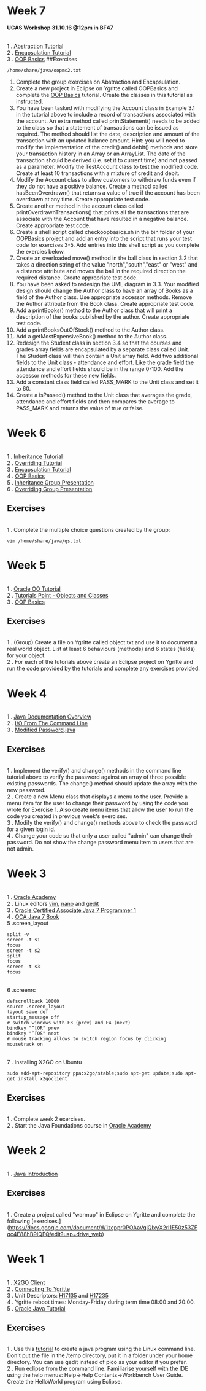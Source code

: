 
# Week 7

**UCAS Workshop 31.10.16 @12pm in BF47**

<br>1 . [Abstraction Tutorial](https://www.tutorialspoint.com/java/java_abstraction.htm)
<br>2 . [Encapsulation Tutorial](https://www.tutorialspoint.com/java/java_encapsulation.htm)
<br>3 . [OOP Basics](https://www3.ntu.edu.sg/home/ehchua/programming/java/J3a_OOPBasics.html)
##Exercises
```
/home/share/java/oopmc2.txt
```
1. Complete the group exercises on Abstraction and Encapsulation.
2. Create a new project in Eclipse on Ygritte called OOPBasics and complete the [OOP Basics](https://www3.ntu.edu.sg/home/ehchua/programming/java/J3a_OOPBasics.html) tutorial. Create the classes in this tutorial as instructed.
3. You have been tasked with modifying the Account class in Example 3.1 in the tutorial above to include a record of transactions associated with the account. An extra method called printStatement() needs to be added to the class so that a statement of transactions can be issued as required. The method should list the date, description and amount of the transaction with an updated balance amount. Hint: you will need to modify the implementation of the credit() and debit() methods and store your transaction history in an Array or an ArrayList. The date of the transaction should be derived (i.e. set it to current time) and not passed as a parameter. Modify the TestAccount class to test the modified code. Create at least 10 transactions with a mixture of credit and debit.
4. Modify the Account class to allow customers to withdraw funds even if they do not have a positive balance. Create a method called hasBeenOverdrawn() that returns a value of true if the account has been overdrawn at any time. Create appropriate test code. 
5. Create another method in the account class called printOverdrawnTransactions() that prints all the transactions that are associate with the Account that have resulted in a negative balance. Create appropriate test code.
6. Create a shell script called checkoopbasics.sh in the bin folder of your OOPBasics project and add an entry into the script that runs your test code for exercises 3-5. Add entries into this shell script as you complete the exercies below. 
7. Create an overloaded move() method in the ball class in section 3.2 that takes a direction string of the value "north","south","east" or "west" and a distance attribute and moves the ball in the required direction the required distance. Create appropriate test code.
8. You have been asked to redesign the UML diagram in 3.3. Your modified design should change the Author class to have an array of Books as a field of the Author class. Use appropriate accessor methods. Remove the Author attribute from the Book class. Create appropriate test code.
9. Add a printBooks() method to the Author class that will print a description of the books published by the author. Create appropriate test code.
10. Add a printBooksOutOfStock() method to the Author class.
11. Add a getMostExpensiveBook() method to the Author class.
12. Redesign the Student class in section 3.4 so that the courses and grades array fields are encapsulated by a separate class called Unit. The Student class will then contain a Unit array field. Add two additional fields to the Unit class - attendance and effort. Like the grade field the attendance and effort fields should be in the range 0-100. Add the accessor methods for these new fields.
13. Add a constant class field called PASS_MARK to the Unit class and set it to 60.
14. Create a isPassed() method to the Unit class that averages the grade, attendance and effort fields and then compares the average to PASS_MARK and returns the value of true or false.  

# Week 6
<br>1 . [Inheritance Tutorial](https://www.tutorialspoint.com/java/java_inheritance.htm)
<br>2 . [Overriding Tutorial](https://www.tutorialspoint.com/java/java_overriding.htm)
<br>3 . [Encapsulation Tutorial](https://www.tutorialspoint.com/java/java_encapsulation.htm)
<br>4 . [OOP Basics](https://www3.ntu.edu.sg/home/ehchua/programming/java/J3a_OOPBasics.html)
<br>5 . [Inheritance Group Presentation](https://docs.google.com/presentation/d/1RO0367u4KIo2GIjcRQKKBNhD9F9eFKOS2XFRVURtmf0/edit?usp=sharing)
<br>6 . [Overriding Group Presentation](https://docs.google.com/presentation/d/1uqAe0nmlPMXP7SI4eqT9z7R54RCMvW4nE335aq1DveY/edit?usp=sharing)

## Exercises
<br>1 . Complete the multiple choice questions created by the group:

```
vim /home/share/java/qs.txt
```

# Week 5
<br>1 . [Oracle OO Tutorial](https://docs.oracle.com/javase/tutorial/java/concepts/index.html)
<br>2 . [Tutorials Point - Objects and Classes](http://www.tutorialspoint.com/java/java_object_classes.htm)
<br>3 . [OOP Basics](https://www3.ntu.edu.sg/home/ehchua/programming/java/J3a_OOPBasics.html)

## Exercises
<br>1 . (Group) Create a file on Ygritte called object.txt and use it to document a real world object. List at least 6 behaviours (methods) and 6 states (fields) for your object. 
<br>2 . For each of the tutorials above create an Eclipse project on Ygritte and run the code provided by the tutorials and complete any exercises provided. 

# Week 4
<br>1 . [Java Documentation Overview](http://www.oracle.com/technetwork/java/javase/documentation/api-jsp-136079.html)
<br>2 . [I/O From The Command Line](https://docs.oracle.com/javase/tutorial/essential/io/cl.html)
<br>3 . [Modified Password.java](https://gist.github.com/GedMullen/5f5b73758d0f2cfeac56a5a90e88d5e8)

## Exercises 
<br>1 . Implement the verify() and change() methods in the command line tutorial above to verify the password against an array of three possible existing passwords. The change() method should update the array with the new password. 
<br>2 . Create a new Menu class that displays a menu to the user. Provide a menu item for the user to change their password by using the code you wrote for Exercise 1. Also create menu items that allow the user to run the code you created in previous week's exercises. 
<br>3 . Modify the verify() and change() methods above to check the password for a given login id. 
<br>4 . Change your code so that only a user called "admin" can change their password. Do not show the change password menu item to users that are not admin. 

# Week 3

<br> 1 . [Oracle Academy](http://ilearning.oracle.com/ilearn/en/learner/jsp/login.jsp?site=OracleAcad)
<br> 2 . Linux editors [vim](http://vim.rtorr.com/), [nano](http://www.howtogeek.com/howto/42980/the-beginners-guide-to-nano-the-linux-command-line-text-editor/) and [gedit](https://en.wikipedia.org/wiki/Gedit)
<br>3 . [Oracle Certified Associate Java 7 Programmer 1](http://education.oracle.com/pls/web_prod-plq-dad/db_pages.getpage?page_id=5001&get_params=p_exam_id:1Z0-803&p_org_id=&lang=)
<br>4 . [OCA Java 7 Book](http://www.amazon.co.uk/OCA-Java-Programmer-Certification-Guide/dp/1617291048)
<br>5 .screen_layout
```
split -v
screen -t s1
focus
screen -t s2
split
focus
screen -t s3
focus
```
<br>6 .screenrc
```
defscrollback 10000
source .screen_layout
layout save def
startup_message off
# switch windows with F3 (prev) and F4 (next)
bindkey "^[OR" prev
bindkey "^[OS" next
# mouse tracking allows to switch region focus by clicking
mousetrack on
```
<br>7 . Installing X2GO on Ubuntu
```
sudo add-apt-repository ppa:x2go/stable;sudo apt-get update;sudo apt-get install x2goclient

```
## Exercises

<br>1 . Complete week 2 exercises. 
<br>2 . Start the Java Foundations course in [Oracle Academy](http://ilearning.oracle.com/ilearn/en/learner/jsp/login.jsp?site=OracleAcad)

 

# Week 2

<br>1 . [Java Introduction](https://docs.google.com/presentation/d/1dsZd2c00zmYxtRmyCM6NK-2RxiIFhm7JzrNebpi7v5A/pub?start=false&loop=false&delayms=3000&slide=id.p10)

## Exercises

<br>1 . Create a project called "warmup" in Eclipse on Ygritte and complete the following [exercises.] (https://docs.google.com/document/d/1zcppr0POAaVqlQIxyX2rl1E50z53ZFqc4E88hB9IQFQ/edit?usp=drive_web)


# Week 1

<br>1 . [X2GO Client](https://drive.google.com/file/d/0B-CFaefA1v4RVWN5eFRlSV9YbVU/view?usp=sharing)
<br>2 . [Connecting To Ygritte](https://docs.google.com/document/d/1wV6XGhOPlpwCMElZAqlH83YYXo_PpdNNdVMN6Toh3mw/pub)
<br>3 . Unit Descriptors: [H17135](http://www.sqa.org.uk/files/hn/H17135.pdf) and [H17235](http://www.sqa.org.uk/files/hn/H17235.pdf)
<br>4 . Ygritte reboot times: Monday-Friday during term time 08:00 and 20:00.
<br>5 . [Oracle Java Tutorial](https://docs.oracle.com/javase/tutorial/)
## Exercises

<br>1 . Use this [tutorial](https://docs.oracle.com/javase/tutorial/getStarted/cupojava/unix.html) to create a java program using the Linux command line. Don't put the file in the /temp directory, put it in a folder under your home directory. You can use gedit instead of pico as your editor if you prefer.
<br>2 . Run eclipse from the command line. Familiarise yourself with the IDE using the help menus: Help->Help Contents->Workbench User Guide. Create the HelloWorld program using Eclipse. 


